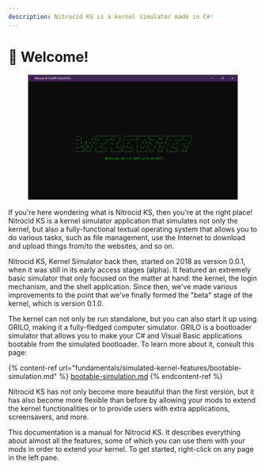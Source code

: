 ```yaml
---
description: Nitrocid KS is a kernel simulator made in C#!
---
```


# 👋 Welcome!

<figure><img src=".gitbook/assets/001-welcome.png" alt=""><figcaption></figcaption></figure>

If you're here wondering what is Nitrocid KS, then you're at the right place! Nitrocid KS is a kernel simulator application that simulates not only the kernel, but also a fully-functional textual operating system that allows you to do various tasks, such as file management, use the Internet to download and upload things from/to the websites, and so on.

Nitrocid KS, Kernel Simulator back then, started on 2018 as version 0.0.1, when it was still in its early access stages (alpha). It featured an extremely basic simulator that only focused on the matter at hand: the kernel, the login mechanism, and the shell application. Since then, we've made various improvements to the point that we've finally formed the "beta" stage of the kernel, which is version 0.1.0.

The kernel can not only be run standalone, but you can also start it up using GRILO, making it a fully-fledged computer simulator. GRILO is a bootloader simulator that allows you to make your C# and Visual Basic applications bootable from the simulated bootloader. To learn more about it, consult this page:

{% content-ref url="fundamentals/simulated-kernel-features/bootable-simulation.md" %}
[bootable-simulation.md](fundamentals/simulated-kernel-features/bootable-simulation.md)
{% endcontent-ref %}

Nitrocid KS has not only become more beautiful than the first version, but it has also become more flexible than before by allowing your mods to extend the kernel functionalities or to provide users with extra applications, screensavers, and more.

This documentation is a manual for Nitrocid KS. It describes everything about almost all the features, some of which you can use them with your mods in order to extend your kernel. To get started, right-click on any page in the left pane.

